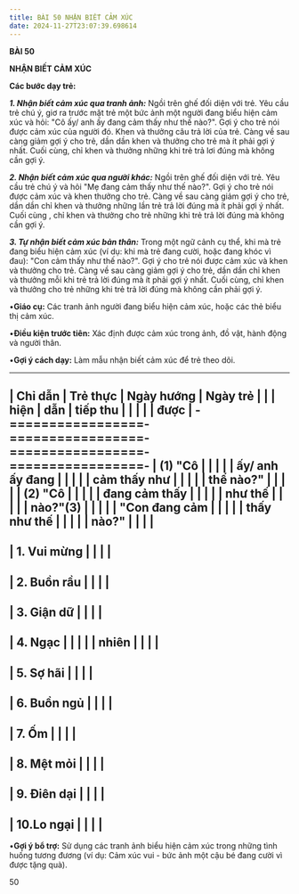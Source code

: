 ```yaml
---
title: BÀI 50 NHẬN BIẾT CẢM XÚC
date: 2024-11-27T23:07:39.698614
---
```

**BÀI 50**

**NHẬN BIẾT CẢM XÚC**

**Các bước dạy trẻ:**

***1. Nhận biết cảm xúc qua tranh ảnh:*** Ngồi trên ghế đối diện với
trẻ. Yêu cầu trẻ chú ý, giơ ra trước mặt trẻ một bức ảnh một người
đang biểu hiện cảm xúc và hỏi: "Cô ấy/ anh ấy đang cảm thấy như thế
nào?". Gợi ý cho trẻ nói được cảm xúc của người đó. Khen và thưởng câu
trả lời của trẻ. Càng về sau càng giảm gợi ý cho trẻ, dần dần khen và
thưởng cho trẻ mà ít phải gợi ý nhất. Cuối cùng, chỉ khen và thưởng
những khi trẻ trả lơi đúng mà không cần gợi ý.

***2. Nhận biết cảm xúc qua người khác:*** Ngồi trên ghế đối diện với
trẻ. Yêu cầu trẻ chú ý và hỏi "Mẹ đang cảm thấy như thế nào?". Gợi ý
cho trẻ nói được cảm xúc và khen thưởng cho trẻ. Càng về sau càng giảm
gợi ý cho trẻ, dần dần chỉ khen và thưởng những lần trẻ trả lời đúng
mà ít phải gợi ý nhất. Cuối cùng , chỉ khen và thưởng cho trẻ những
khi trẻ trả lời đúng mà không cần gợi ý.

***3. Tự nhận biết cảm xúc bản thân:*** Trong một ngữ cảnh cụ thể, khi
mà trẻ đang biểu hiện cảm xúc (ví dụ: khi mà trẻ đang cười, hoặc đang
khóc vì đau): "Con cảm thấy như thế nào?". Gợi ý cho trẻ nói được cảm
xúc và khen và thưởng cho trẻ. Càng về sau càng giảm gợi ý cho trẻ,
dần dần chỉ khen và thưởng mỗi khi trẻ trả lời đúng mà ít phải gợi ý
nhất. Cuối cùng, chỉ khen và thưởng cho trẻ những khi trẻ trả lời đúng
mà không cần phải gợi ý.

•**Giáo cụ:** Các tranh ảnh người đang biểu hiện cảm xúc, hoặc các thẻ
biểu thị cảm xúc.

•**Điều kiện trước tiên:** Xác định được cảm xúc trong ảnh, đồ vật,
hành động và người thân.

•**Gợi ý cách dạy:** Làm mẫu nhận biết cảm xúc để trẻ theo dõi.

-------------------------------------------------------------------------
| **Chỉ dẫn**     | **Trẻ thực      | **Ngày hướng    | **Ngày trẻ    |
|                 | hiện**          | dẫn**           | tiếp thu      |
|                 |                 |                 | được**        |
-=================-=================-=================-=================-
| **(1)** "**Cô   |                 |                 |                 |
| ấy/ anh ấy đang |                 |                 |                 |
| cảm thấy như    |                 |                 |                 |
| thế nào?**"    |                 |                 |                 |
| **(2)** "**Cô   |                 |                 |                 |
| đang cảm thấy   |                 |                 |                 |
| như thế         |                 |                 |                 |
| nào?**"**(3)**  |                 |                 |                 |
| "**Con đang cảm |                 |                 |                 |
| thấy như thế    |                 |                 |                 |
| nào?**"         |                 |                 |                 |
-------------------------------------------------------------------------
| 1. Vui mừng  |                 |                 |                 |
-------------------------------------------------------------------------
| 2. Buồn rầu  |                 |                 |                 |
-------------------------------------------------------------------------
| 3. Giận dữ   |                 |                 |                 |
-------------------------------------------------------------------------
| 4. Ngạc      |                 |                 |                 |
| nhiên         |                 |                 |                 |
-------------------------------------------------------------------------
| 5. Sợ hãi    |                 |                 |                 |
-------------------------------------------------------------------------
| 6. Buồn ngủ  |                 |                 |                 |
-------------------------------------------------------------------------
| 7. Ốm        |                 |                 |                 |
-------------------------------------------------------------------------
| 8. Mệt mỏi   |                 |                 |                 |
-------------------------------------------------------------------------
| 9. Điên dại  |                 |                 |                 |
-------------------------------------------------------------------------
| 10.Lo ngại    |                 |                 |                 |
-------------------------------------------------------------------------

•**Gợi ý bổ trợ:** Sử dụng các tranh ảnh biểu hiện cảm xúc trong những
tình huống tương đương (ví dụ: Cảm xúc vui - bức ảnh một cậu bé đang
cười vì được tặng quà).

50

